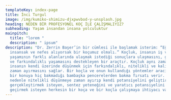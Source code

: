 ```yaml
---
templateKey: index-page
title: İnci Turgul
image: /img/kumiko-shimizu-djxpwvbod-y-unsplash.jpg
heading: NEDEN BİR PROFESYONEL KOÇ İLE ÇALIŞMALIYIZ?
subheading: Yaşam insandan insana yolculuktur
mainpitch:
  title: "lorem "
  description: " ipsum"
description: "Dr. Zerrin Başer’in bir cümlesi ile başlamak isterim: “Eğer
  insansak ve nefes alıyorsak bir koçumuz olmalı.” Koçluk, insanın iş ve özel
  yaşamının farklı alanlarında ulaşmak istediği sonuçlara ulaşmasını, gelişimini
  ve farkındalıklı yaşamasını destekleyen bir araçtır. Koçluk aynı zamanda,
  insanın kendi üzerinde düşünmek için farkındalıklı, nitelikli ve kaliteli
  zaman ayırmasını sağlar. Bir koçla ve onun kullandığı yöntemler aracılığı ile
  bir konuya hiç bakmadığı bambaşka pencerelerden bakma fırsatı verir. Bu
  nedenle nitelikli düşünmeye zaman ayırıp kendi potansiyelini geliştirmek ve
  gerçekleştirmek isteyen, sentez yeteneğini ve yaratıcı potansiyelini harekete
  geçirmek isteyen herkesin bir koça ve bir koçla çalışmaya ihtiyacı vardır."
---
```

